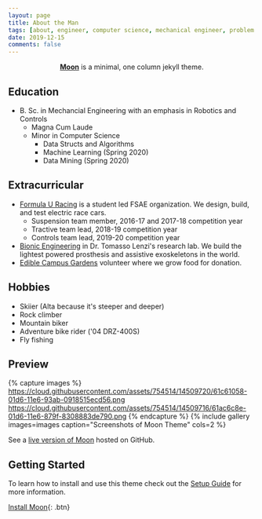 ```yaml
---
layout: page
title: About the Man
tags: [about, engineer, computer science, mechanical engineer, problem solver]
date: 2019-12-15
comments: false
---
```

    
<center><a href="http://jphran.github.io/"><b>Moon</b></a> is a minimal, one column jekyll theme.</center>

## Education
* B. Sc. in Mechancial Engineering with an emphasis in Robotics and Controls
    * Magna Cum Laude
    * Minor in Computer Science
        * Data Structs and Algorithms
        * Machine Learning (Spring 2020)
        * Data Mining (Spring 2020)


## Extracurricular
* <a href="https://formulau.racing">Formula U Racing</a> is a student led FSAE organization. We design, build, and test electric race cars.
    * Suspension team member, 2016-17 and 2017-18 competition year
    * Tractive team lead, 2018-19 competition year
    <!-- * <a href="https://github.com/FormulaU"><b>Controls</b></a> team lead, 2019-20 competition year -->
    * Controls team lead, 2019-20 competition year
* <a href="https://belab.mech.utah.edu">Bionic Engineering</a> in Dr. Tomasso Lenzi's research lab. We build the lightest powered prosthesis and assistive exoskeletons in the world.
* <a href="https://sustainability.utah.edu/edible-campus-gardens/">Edible Campus Gardens</a> volunteer where we grow food for donation.

<!-- Add some pics -->
## Hobbies
* Skiier (Alta because it's steeper and deeper)
* Rock climber 
* Mountain biker
* Adventure bike rider ('04 DRZ-400S)
* Fly fishing

## Preview

{% capture images %}
    https://cloud.githubusercontent.com/assets/754514/14509720/61c61058-01d6-11e6-93ab-0918515ecd56.png
    https://cloud.githubusercontent.com/assets/754514/14509716/61ac6c8e-01d6-11e6-879f-8308883de790.png
{% endcapture %}
{% include gallery images=images caption="Screenshots of Moon Theme" cols=2 %}

See a [live version of Moon](http://taylantatli.github.io/Moon) hosted on GitHub.

## Getting Started

To learn how to install and use this theme check out the [Setup Guide](http://taylantatli.me/Moon/moon-theme/) for more information.
      
[Install Moon](https://github.com/TaylanTatli/Moon){: .btn}

